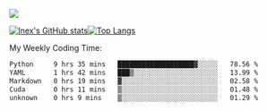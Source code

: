 ![](https://komarev.com/ghpvc/?username=lnexenl&style=flat-square&color=orange)

[![lnex's GitHub stats](https://github-readme-stats.vercel.app/api?username=lnexenl&count_private=true&show_icons=true)](https://github.com/anuraghazra/github-readme-stats)[![Top Langs](https://github-readme-stats.vercel.app/api/top-langs/?username=lnexenl&layout=compact&langs_count=8&exclude_repo=32-bit-MIPS-CPU)](https://github.com/anuraghazra/github-readme-stats)

My Weekly Coding Time:
<!--START_SECTION:waka-->

```txt
Python     9 hrs 35 mins   ███████████████████▓░░░░░   78.56 %
YAML       1 hrs 42 mins   ███▒░░░░░░░░░░░░░░░░░░░░░   13.99 %
Markdown   0 hrs 19 mins   ▓░░░░░░░░░░░░░░░░░░░░░░░░   02.58 %
Cuda       0 hrs 11 mins   ▒░░░░░░░░░░░░░░░░░░░░░░░░   01.48 %
unknown    0 hrs 9 mins    ▒░░░░░░░░░░░░░░░░░░░░░░░░   01.29 %
```

<!--END_SECTION:waka-->


